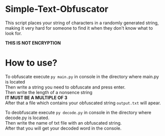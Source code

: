 # Simple-Text-Obfuscator
This script places your string of characters in a randomly generated string, making it very hard for someone to find it when they don't know what to look for.

**THIS IS NOT ENCRYPTION**

# How to use?

To obfuscate execute `py main.py` in console in the directory where main.py is located                                                                                      
Then write a string you need to obfuscate and press enter.                                                                                       
Then write the length of a nonsence string                                                                                       
**IT MUST BE A MULTIPLE OF 3**                                                                                       
After that a file which contains your obfuscated string `output.txt` will apear.                                                                                 

To deobfuscate execute `py decode.py` in console in the directory where decode.py is located.                                                                                    
Then write the name of txt file with an obfuscated string.                                                                                       
After that you will get your decoded word in the console.                                                                                                                                                                        
